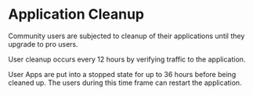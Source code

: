 # Application Cleanup

Community users are subjected to cleanup of their applications until they upgrade to pro users.

User cleanup occurs every 12 hours by verifying traffic to the application.

User Apps are put into a stopped state for up to 36 hours before being cleaned up. The users during this time frame can restart the application. 
